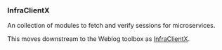 ### InfraClientX

An collection of modules to fetch and verify sessions for microservices.

This moves downstream to the Weblog toolbox as [InfraClientX](https://github.com/taylor-vann/weblog/toolbox/golang/infraclientx).

